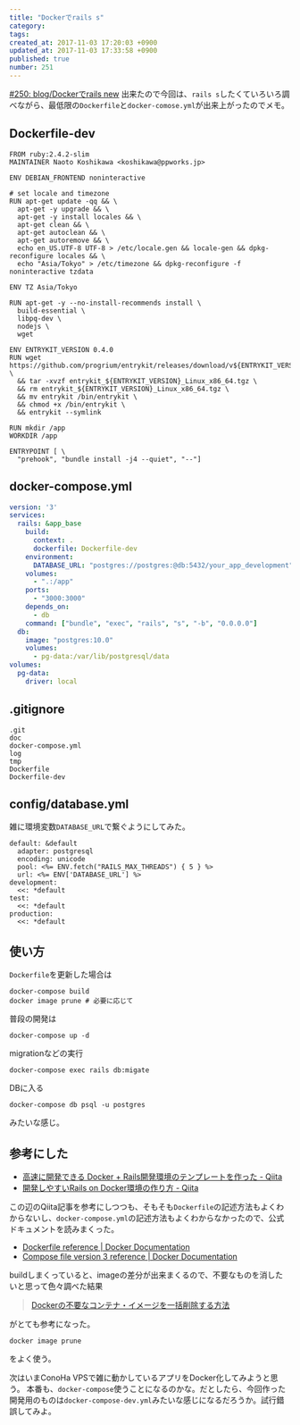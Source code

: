 ```yaml
---
title: "Dockerでrails s"
category: 
tags: 
created_at: 2017-11-03 17:20:03 +0900
updated_at: 2017-11-03 17:33:58 +0900
published: true
number: 251
---
```


[#250:  blog/Dockerでrails new](/posts/250) 出来たので今回は、`rails s`したくていろいろ調べながら、最低限の`Dockerfile`と`docker-comose.yml`が出来上がったのでメモ。

## Dockerfile-dev

```Dockerfile-dev
FROM ruby:2.4.2-slim
MAINTAINER Naoto Koshikawa <koshikawa@ppworks.jp>

ENV DEBIAN_FRONTEND noninteractive

# set locale and timezone
RUN apt-get update -qq && \
  apt-get -y upgrade && \
  apt-get -y install locales && \
  apt-get clean && \
  apt-get autoclean && \
  apt-get autoremove && \
  echo en_US.UTF-8 UTF-8 > /etc/locale.gen && locale-gen && dpkg-reconfigure locales && \
  echo "Asia/Tokyo" > /etc/timezone && dpkg-reconfigure -f noninteractive tzdata

ENV TZ Asia/Tokyo

RUN apt-get -y --no-install-recommends install \
  build-essential \
  libpq-dev \
  nodejs \
  wget

ENV ENTRYKIT_VERSION 0.4.0
RUN wget https://github.com/progrium/entrykit/releases/download/v${ENTRYKIT_VERSION}/entrykit_${ENTRYKIT_VERSION}_Linux_x86_64.tgz \
  && tar -xvzf entrykit_${ENTRYKIT_VERSION}_Linux_x86_64.tgz \
  && rm entrykit_${ENTRYKIT_VERSION}_Linux_x86_64.tgz \
  && mv entrykit /bin/entrykit \
  && chmod +x /bin/entrykit \
  && entrykit --symlink

RUN mkdir /app
WORKDIR /app

ENTRYPOINT [ \
  "prehook", "bundle install -j4 --quiet", "--"]
```

## docker-compose.yml

```docker-compose.yml
version: '3'
services:
  rails: &app_base
    build:
      context: .
      dockerfile: Dockerfile-dev
    environment:
      DATABASE_URL: "postgres://postgres:@db:5432/your_app_development"
    volumes:
      - ".:/app"
    ports:
      - "3000:3000"
    depends_on:
      - db
    command: ["bundle", "exec", "rails", "s", "-b", "0.0.0.0"]
  db:
    image: "postgres:10.0"
    volumes:
      - pg-data:/var/lib/postgresql/data
volumes:
  pg-data:
    driver: local
```

## .gitignore

```.gitignore
.git
doc
docker-compose.yml
log
tmp
Dockerfile
Dockerfile-dev
```

## config/database.yml

雑に環境変数`DATABASE_URL`で繋ぐようにしてみた。

```
default: &default
  adapter: postgresql
  encoding: unicode
  pool: <%= ENV.fetch("RAILS_MAX_THREADS") { 5 } %>
  url: <%= ENV['DATABASE_URL'] %>
development:
  <<: *default
test:
  <<: *default
production:
  <<: *default
```

## 使い方

`Dockerfile`を更新した場合は

```
docker-compose build
docker image prune # 必要に応じて
```

普段の開発は

```
docker-compose up -d
```

migrationなどの実行

```
docker-compose exec rails db:migate
```

DBに入る

```
docker-compose db psql -u postgres
```

みたいな感じ。

## 参考にした

- [高速に開発できる Docker + Rails開発環境のテンプレートを作った - Qiita](https://qiita.com/kawasin73/items/2253523be18e5afd994f)
- [開発しやすいRails on Docker環境の作り方 - Qiita](https://qiita.com/joker1007/items/9f54e763ae640f757cfb)

この辺のQiita記事を参考にしつつも、そもそも`Dockerfile`の記述方法もよくわからないし、`docker-compose.yml`の記述方法もよくわからなかったので、公式ドキュメントを読みまくった。

- [Dockerfile reference | Docker Documentation](https://docs.docker.com/engine/reference/builder/)
- [Compose file version 3 reference | Docker Documentation](https://docs.docker.com/compose/compose-file/)

buildしまくっていると、imageの差分が出来まくるので、不要なものを消したいと思って色々調べた結果

> [Dockerの不要なコンテナ・イメージを一括削除する方法](https://suin.io/537)

がとても参考になった。

```
docker image prune
```

をよく使う。

次はいまConoHa VPSで雑に動かしているアプリをDocker化してみようと思う。
本番も、`docker-compose`使うことになるのかな。だとしたら、今回作った開発用のものは`docker-compose-dev.yml`みたいな感じになるだろうか。試行錯誤してみよ。

